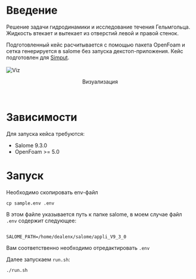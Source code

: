 # Введение
Решение задачи гидродинамики и исследование течения Гельмгольца. Жидкость втекает и вытекает из отверстий левой и правой стенок.

Подготовленный кейс расчитывается с помощью пакета OpenFoam и сетка генерируется в salome без запуска декстоп-приложения. Кейс подготовлен для [Simput](https://github.com/Kitware/simput).
<br /><br />
![Viz](https://snipboard.io/r43DFb.jpg)
<p align="center">Визуализация</p>
<br />


# Зависимости

Для запуска кейса требуются:
- Salome 9.3.0
- OpenFoam >= 5.0

# Запуск

Необходимо скопировать env-файл
```
cp sample.env .env
```
В этом файле указывается путь к папке salome, в моем случае файл `.env` содержит следующее:
```

SALOME_PATH=/home/dealenx/salome/appli_V9_3_0

```
Вам соответственно необходимо отредактировать `.env`

Далее запускаем `run.sh`:
```
./run.sh
```

